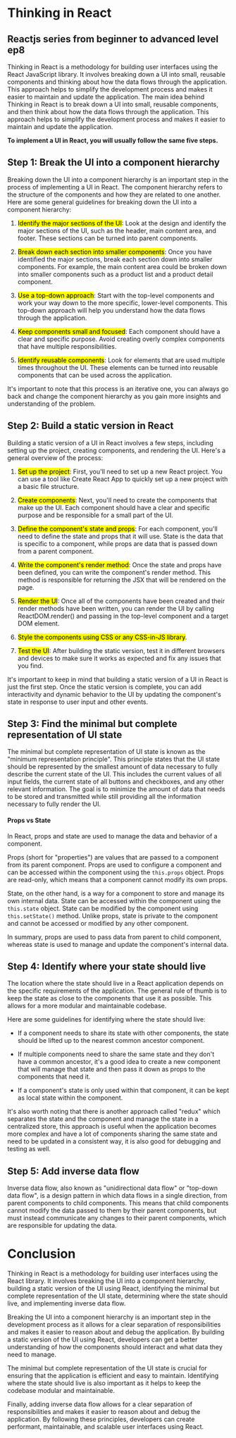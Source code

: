 # Thinking in React

## Reactjs series from beginner to advanced level ep8

Thinking in React is a methodology for building user interfaces using the React JavaScript library. It involves breaking down a UI into small, reusable components and thinking about how the data flows through the application. This approach helps to simplify the development process and makes it easier to maintain and update the application. The main idea behind Thinking in React is to break down a UI into small, reusable components, and then think about how the data flows through the application. This approach helps to simplify the development process and makes it easier to maintain and update the application.

**To implement a UI in React, you will usually follow the same five steps.**

## **Step 1: Break the UI into a component hierarchy**

Breaking down the UI into a component hierarchy is an important step in the process of implementing a UI in React. The component hierarchy refers to the structure of the components and how they are related to one another. Here are some general guidelines for breaking down the UI into a component hierarchy:

1. <mark>Identify the major sections of the UI</mark>: Look at the design and identify the major sections of the UI, such as the header, main content area, and footer. These sections can be turned into parent components.
    
2. <mark>Break down each section into smaller components</mark>: Once you have identified the major sections, break each section down into smaller components. For example, the main content area could be broken down into smaller components such as a product list and a product detail component.
    
3. <mark>Use a top-down approach</mark>: Start with the top-level components and work your way down to the more specific, lower-level components. This top-down approach will help you understand how the data flows through the application.
    
4. <mark>Keep components small and focused</mark>: Each component should have a clear and specific purpose. Avoid creating overly complex components that have multiple responsibilities.
    
5. <mark>Identify reusable components</mark>: Look for elements that are used multiple times throughout the UI. These elements can be turned into reusable components that can be used across the application.
    

It's important to note that this process is an iterative one, you can always go back and change the component hierarchy as you gain more insights and understanding of the problem.

## **Step 2: Build a static version in React**

Building a static version of a UI in React involves a few steps, including setting up the project, creating components, and rendering the UI. Here's a general overview of the process:

1. <mark>Set up the project</mark>: First, you'll need to set up a new React project. You can use a tool like Create React App to quickly set up a new project with a basic file structure.
    
2. <mark>Create components</mark>: Next, you'll need to create the components that make up the UI. Each component should have a clear and specific purpose and be responsible for a small part of the UI.
    
3. <mark>Define the component's state and props</mark>: For each component, you'll need to define the state and props that it will use. State is the data that is specific to a component, while props are data that is passed down from a parent component.
    
4. <mark>Write the component's render method</mark>: Once the state and props have been defined, you can write the component's render method. This method is responsible for returning the JSX that will be rendered on the page.
    
5. <mark>Render the UI</mark>: Once all of the components have been created and their render methods have been written, you can render the UI by calling ReactDOM.render() and passing in the top-level component and a target DOM element.
    
6. <mark>Style the components using CSS or any CSS-in-JS library</mark>.
    
7. <mark>Test the UI</mark>: After building the static version, test it in different browsers and devices to make sure it works as expected and fix any issues that you find.
    

It's important to keep in mind that building a static version of a UI in React is just the first step. Once the static version is complete, you can add interactivity and dynamic behavior to the UI by updating the component's state in response to user input and other events.

## **Step 3: Find the minimal but complete representation of UI state**

The minimal but complete representation of UI state is known as the "minimum representation principle". This principle states that the UI state should be represented by the smallest amount of data necessary to fully describe the current state of the UI. This includes the current values of all input fields, the current state of all buttons and checkboxes, and any other relevant information. The goal is to minimize the amount of data that needs to be stored and transmitted while still providing all the information necessary to fully render the UI.

#### **Props vs State**

In React, props and state are used to manage the data and behavior of a component.

Props (short for "properties") are values that are passed to a component from its parent component. Props are used to configure a component and can be accessed within the component using the `this.props` object. Props are read-only, which means that a component cannot modify its own props.

State, on the other hand, is a way for a component to store and manage its own internal data. State can be accessed within the component using the `this.state` object. State can be modified by the component using `this.setState()` method. Unlike props, state is private to the component and cannot be accessed or modified by any other component.

In summary, props are used to pass data from parent to child component, whereas state is used to manage and update the component's internal data.

## **Step 4: Identify where your state should live**

The location where the state should live in a React application depends on the specific requirements of the application. The general rule of thumb is to keep the state as close to the components that use it as possible. This allows for a more modular and maintainable codebase.

Here are some guidelines for identifying where the state should live:

* If a component needs to share its state with other components, the state should be lifted up to the nearest common ancestor component.
    
* If multiple components need to share the same state and they don't have a common ancestor, it's a good idea to create a new component that will manage that state and then pass it down as props to the components that need it.
    
* If a component's state is only used within that component, it can be kept as local state within the component.
    

It's also worth noting that there is another approach called "redux" which separates the state and the component and manage the state in a centralized store, this approach is useful when the application becomes more complex and have a lot of components sharing the same state and need to be updated in a consistent way, it is also good for debugging and testing as well.

## **Step 5: Add inverse data flow**

Inverse data flow, also known as "unidirectional data flow" or "top-down data flow", is a design pattern in which data flows in a single direction, from parent components to child components. This means that child components cannot modify the data passed to them by their parent components, but must instead communicate any changes to their parent components, which are responsible for updating the data.

# Conclusion

Thinking in React is a methodology for building user interfaces using the React library. It involves breaking the UI into a component hierarchy, building a static version of the UI using React, identifying the minimal but complete representation of the UI state, determining where the state should live, and implementing inverse data flow.

Breaking the UI into a component hierarchy is an important step in the development process as it allows for a clear separation of responsibilities and makes it easier to reason about and debug the application. By building a static version of the UI using React, developers can get a better understanding of how the components should interact and what data they need to manage.

The minimal but complete representation of the UI state is crucial for ensuring that the application is efficient and easy to maintain. Identifying where the state should live is also important as it helps to keep the codebase modular and maintainable.

Finally, adding inverse data flow allows for a clear separation of responsibilities and makes it easier to reason about and debug the application. By following these principles, developers can create performant, maintainable, and scalable user interfaces using React.
